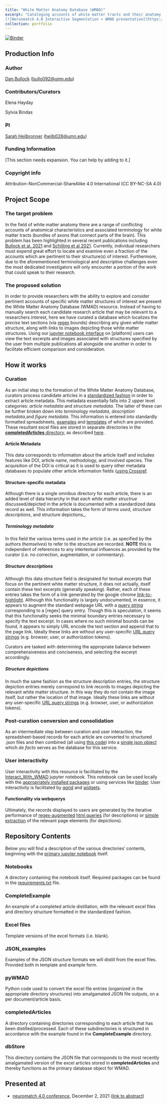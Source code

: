```yaml
---
title: "White Matter Anatomy Database (WMAD)"
excerpt: "Cataloging accounts of white matter tracts and their anatomy throughout the literature. 1<br/>
[![Neruomatch 4.0 Interactive Segmentation + WMAD presentation](https://img.youtube.com/vi/FAV5HdVQ91c/0.jpg)](https://www.youtube.com/watch?v=FAV5HdVQ91c)"
collection: portfolio
---
```



[![Binder](https://mybinder.org/badge_logo.svg)](https://mybinder.org/v2/gh/DanNBullock/WMAD/main?filepath=Notebooks%2FInteract_With_WMAD.ipynb)

## Production Info

### Author
[Dan Bullock](https://github.com/DanNBullock/) (bullo092@umn.edu)

### Contributors/Curators

Elena Hayday

Sylvia Bindas

### PI
[Sarah Heilbronner](https://med.umn.edu/bio/department-of-neuroscience/sarah-heilbronner) (heilb028@umn.edu)

### Funding Information
[This section needs expansion. You can help by adding to it.]

### Copyright info
Attribution-NonCommercial-ShareAlike 4.0 International (CC BY-NC-SA 4.0)

## Project Scope

### The target problem
In the field of white matter anatomy there are a range of conflicting accounts of anatomical characteristics and associated terminology for white matter tracts (bundles of axons that connect parts of the brain).  This problem has been highlighted in several recent publications including [Bullock et al. 2021](https://psyarxiv.com/fvk5r/) and [Schilling et al 2021](https://doi.org/10.1016/j.neuroimage.2021.118502).  Currently, individual researchers must expend great effort to locate and examine even a fraction of the accounts which are pertinent to their structure(s) of interest.  Furthermore, due to the aforementioned terminological and descriptive challenges even the most dedicated investigators will only encounter a portion of the work that could speak to their research.

### The proposed solution
In order to provide researchers with the ability to explore and consider pertinent accounts of specific white matter structures of interest we present the White Matter Anatomy Database (WMAD) resource.  Instead of having to manually search each candidate research article that may be relevant to a researchers interest, here we have curated a database which localizes the _precise_ text sections (via [regex](https://en.wikipedia.org/wiki/Regular_expression) bounds) describing any given white matter structure, along with links to images depicting those white matter structures.  Using our [jupyter notebook interface](https://github.com/DanNBullock/WMAD/blob/main/Notebooks/Interact_With_WMAD.ipynb) on [platform] users can view the text excerpts and images associated with structures specified by the user from multiple publications all alongside one another in order to facilitate efficient comparison and consideration.

## How it works

### Curation
As an initial step to the formation of the White Matter Anatomy Database, curators process candidate articles in a [standardized fashion](https://github.com/DanNBullock/WMAD/blob/main/documentation/guideToArticleExtraction.md) in order to extract article metadata.  This metadata essentially falls into 2 upper level categories: _article metadata_ and _structure metadata_.  The latter of these can  be further broken down into _terminology metadata_, _description metadata_,and  _figure metadata_.  This information is entered into standardly formatted spreadsheets, [examples](https://github.com/DanNBullock/WMAD/tree/main/CompleteExample) and [templates](https://github.com/DanNBullock/WMAD/tree/main/ExcelFiles) of which are provided.  These resultant excel files are stored in separate directories in the [**completedArticles** directory](https://github.com/DanNBullock/WMAD/tree/main/completedArticles), as described [here](https://github.com/DanNBullock/WMAD/blob/main/ExcelFiles/Excel_README.md).

#### Article Metadata
This data corresponds to information about the article itself and includes features like DOI, article name, methodology, and involved species.  The acquisition of the DOI is critical as it is used to query other metadata databases to populate other article information fields ([using Crossref](https://github.com/DanNBullock/WMAD/blob/a67e73bdf183314092ab43f6458a7080075f9c7c/pyWMAD/excel2JSON.py#L34-L38).

#### Structure-specific metadata
Although there is a single omnibus directory for each article, there is an added level of data hierarchy in that _each white matter structrue_ discussed/depicted in the article is documented with a standardized data record as well.  This information takes the form of _terms used_, _structure descriptions_, and structure depictions_.

##### Terminology metadata
In this field the various terms used _in the article_ (i.e. as specified by the authors _themselves_) to refer to the structure are recorded.  **NOTE** this is independent of references to any intertextual influences as provided by the curator (i.e. no correction, augmentation, or commentary).

##### Structure descriptions
Although this data structure field is designated for textual excerpts that focus on the pertinent white matter structure, it does not actually, itself contain these text excerpts (generally speaking).  Rather, each of these entries takes the form of a link generated by the google chrome [link-to-highlight](https://support.google.com/chrome/answer/10256233).  Although this functionality is largely undocumented, in essence, it appears to augment the standard webpage URL with a [query string](https://en.wikipedia.org/wiki/Query_string) corresponding to a [regex] query entry.  Though this is speculation, it seems that this functionality seeks the minimal boundary entries necessary to specify the text excerpt.  In cases where no such minimal bounds can be found, it appears to simply URL encode the text section and append that to the page link.  Ideally these links are without any user-specific [URL query strings](https://en.wikipedia.org/wiki/Query_string) (e.g. browser, user, or authorization tokens).

Curators are tasked with determining the appropriate balance between comprehensiveness and conciseness, and selecting the excerpt accordingly.

##### Structure depictions
In much the same fashion as the structure description entries, the structure depiction entries merely correspond to link records to images depicting the relevant white matter structure.  In this way they do not contain the image itself, but rather the location of that image.  Ideally these links are without any user-specific [URL query strings](https://en.wikipedia.org/wiki/Query_string) (e.g. browser, user, or authorization tokens).

### Post-curation conversion and consolidation
As an intermediate step between curation and user interaction, the spreadsheet-based records for each article are converted to structured .json files and then combined (all using [this code](https://github.com/DanNBullock/WMAD/blob/main/pyWMAD/excel2JSON.py)) into a [single json object](https://github.com/DanNBullock/WMAD/blob/main/dbStore/WMAnatDB.json) which _de facto_ serves as the database for this service. 

### User interactivity
User interactivity with this resource is facilitated by the [Interact_With_WMAD](https://github.com/DanNBullock/WMAD/blob/main/Notebooks/Interact_With_WMAD.ipynb) jupyter notebook.  This notebook can be used locally with the [appropriately installed packages](https://github.com/DanNBullock/WMAD/blob/main/requirements.txt) or using services like [binder](https://mybinder.org).  User interactivity is facilitated by [qgrid](https://github.com/quantopian/qgrid) and [widgets](https://ipywidgets.readthedocs.io/en/stable/).  

#### Functionality via webquerys
Ultimately, the records displayed to users are generated by the iterative performance of [regex-augmented](https://github.com/DanNBullock/WMAD/blob/a67e73bdf183314092ab43f6458a7080075f9c7c/pyWMAD/scrape.py#L32-L54) [html queries](https://github.com/DanNBullock/WMAD/blob/a67e73bdf183314092ab43f6458a7080075f9c7c/pyWMAD/scrape.py#L26-L31) (for descriptions) or [simple extraction](https://github.com/DanNBullock/WMAD/blob/a67e73bdf183314092ab43f6458a7080075f9c7c/pyWMAD/scrape.py#L56-L68) of the relevant page elements (for depictions).

## Repository Contents
Below you will find a description of the various directories’ contents, beginning with the [primary jupyter notebook](https://github.com/DanNBullock/WMAD/blob/main/Notebooks/Interact_With_WMAD.ipynb) itself.

### Notebooks 
A directory containing the notebook itself.  Required packages can be found in the [requirements.txt](https://github.com/DanNBullock/WMAD/blob/main/requirements.txt) file.

### CompleteExample
An example of a completed article distillation, with the relevant excel files and directory structure formatted in the standardized fashion.

### Excel files
Template versions of the excel formats (i.e. blank).

### JSON_examples
Examples of the JSON structure formats we will distill from the excel files.  Provided both in template and example form.

### pyWMAD
Python code used to convert the excel file entries (organized in the appropriate directory structures) into amalgamated JSON file outputs, on a per document/article basis.

### completedArticles
A directory containing directories corresponding to each article that has been distilled/processed.  Each of these subdirectories is structured in accordance with the example found in the **CompleteExample** directory.

### dbStore
This directory contains the JSON file that corresponds to the most recently amalgamated version of the excel articles stored in **completedArticles** and thereby functions as the primary database object for WMAD.

## Presented at

- [neuromatch 4.0 conference](https://conference.neuromatch.io/), December 2, 2021 ([link to abstract](https://conference.neuromatch.io/abstract?edition=2021-4&submission_id=recLOhLHOC7iHTKPt))
